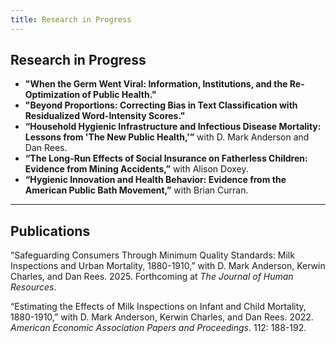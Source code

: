 ```yaml
---
title: Research in Progress
---
```


## Research in Progress
- **"When the Germ Went Viral: Information, Institutions, and the Re-Optimization of Public Health."**
- **"Beyond Proportions: Correcting Bias in Text Classification with Residualized Word-Intensity Scores."**
- **“Household Hygienic Infrastructure and Infectious Disease Mortality: Lessons from 'The New Public Health,’”** with D. Mark Anderson and Dan Rees.
- **“The Long-Run Effects of Social Insurance on Fatherless Children: Evidence from Mining Accidents,”** with Alison Doxey.
- **“Hygienic Innovation and Health Behavior: Evidence from the American Public Bath Movement,”** with Brian Curran.

---

## Publications
“Safeguarding Consumers Through Minimum Quality Standards: Milk Inspections and Urban Mortality, 1880-1910,” with D. Mark Anderson, Kerwin Charles, and Dan Rees. 2025. Forthcoming at _The Journal of Human Resources_.

“Estimating the Effects of Milk Inspections on Infant and Child Mortality, 1880-1910,” with D. Mark Anderson, Kerwin Charles, and Dan Rees. 2022. _American Economic Association Papers and Proceedings_. 112: 188-192.
